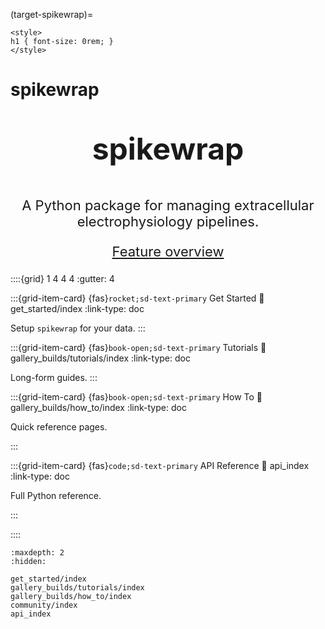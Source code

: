(target-spikewrap)=

<!-- We need the original #spikewrap header to give the page a title, but it is hard to center. 
So disappear it below then make centered title with html.
Was using a .{center} css like in datashuttle but this isn't working for some reason :S -->

```{raw} html
<style>
h1 { font-size: 0rem; }
</style>
```

# spikewrap

<p style="text-align: center; font-size: 48px; font-weight: bold;"> spikewrap </p>
<p style="text-align: center; font-size: 22px;">A Python package for managing extracellular electrophysiology pipelines.</p>
<p style="text-align: center; font-size: 22px;"><a href="gallery_builds/get_started/feature_overview.html">Feature overview</a></p>

::::{grid} 1 4 4 4 
:gutter: 4

:::{grid-item-card} {fas}`rocket;sd-text-primary` Get Started
:link: get_started/index
:link-type: doc

Setup ``spikewrap`` for your data.
:::

:::{grid-item-card} {fas}`book-open;sd-text-primary` Tutorials
:link: gallery_builds/tutorials/index
:link-type: doc

Long-form guides.
:::

:::{grid-item-card} {fas}`book-open;sd-text-primary` How To
:link: gallery_builds/how_to/index
:link-type: doc

Quick reference pages.

:::

:::{grid-item-card} {fas}`code;sd-text-primary` API Reference
:link: api_index
:link-type: doc

Full Python reference.

:::

::::

```{toctree}
:maxdepth: 2
:hidden:

get_started/index
gallery_builds/tutorials/index
gallery_builds/how_to/index
community/index
api_index
```
